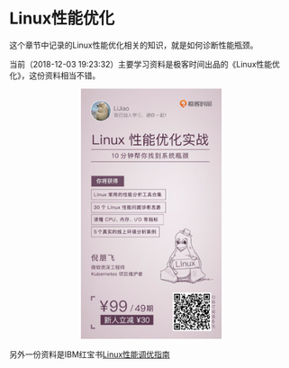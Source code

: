 # Linux性能优化

这个章节中记录的Linux性能优化相关的知识，就是如何诊断性能瓶颈。

当前（2018-12-03 19:23:32）主要学习资料是极客时间出品的《Linux性能优化》，这份资料相当不错。

<span style="display:block;text-align:center"><img src="/img/linux/01-geek-linux-ercode.jpeg" width="250px" alt="极客时间倪鹏飞Linux性能优化海报"/></span>

另外一份资料是IBM红宝书[Linux性能调优指南](https://lihz1990.gitbooks.io/transoflptg/content/)
